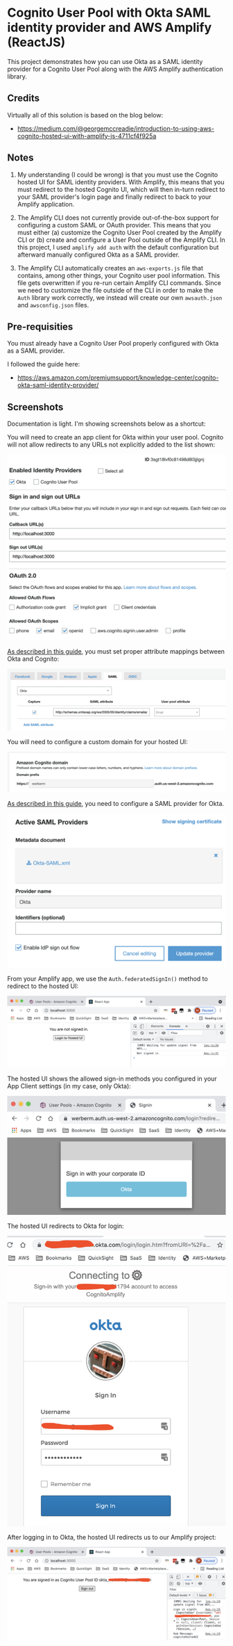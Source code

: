 # Cognito User Pool with Okta SAML identity provider and AWS Amplify (ReactJS)

This project demonstrates how you can use Okta as a SAML identity provider for a Cognito User Pool along with the AWS Amplify authentication library. 

## Credits

Virtually all of this solution is based on the blog below: 

* https://medium.com/@georgemccreadie/introduction-to-using-aws-cognito-hosted-ui-with-amplify-js-4711cf4f925a

## Notes

1. My understanding (I could be wrong) is that you must use the Cognito hosted UI for SAML identity providers. With Amplify, this means that you must redirect to the hosted Cognito UI, which will then in-turn redirect to your SAML provider's login page and finally redirect to back to your Amplify application. 

2. The Amplify CLI does not currently provide out-of-the-box support for configuring a custom SAML or OAuth provider. This means that you must either (a) customize the Cognito User Pool created by the Amplify CLI or (b) create and configure a User Pool outside of the Amplify CLI. In this project, I used `amplify add auth` with the default configuration but afterward manually configured Okta as a SAML provider. 

3. The Amplify CLI automatically creates an `aws-exports.js` file that contains, among other things, your Cognito user pool information. This file gets overwritten if you re-run certain Amplify CLI commands. Since we need to customize the file outside of the CLI in order to make the `Auth` library work correctly, we instead will create our own `awsauth.json` and `awsconfig.json` files. 

## Pre-requisities

You must already have a Cognito User Pool properly configured with Okta as a SAML provider. 

I followed the guide here: 

* https://aws.amazon.com/premiumsupport/knowledge-center/cognito-okta-saml-identity-provider/

## Screenshots

Documentation is light. I'm showing screenshots below as a shortcut: 

You will need to create an app client for Okta within your user pool. Cognito will not allow redirects to any URLs not explicitly added to the list shown: 

![](screenshots/appclient.png)

[As described in this guide](https://aws.amazon.com/premiumsupport/knowledge-center/cognito-okta-saml-identity-provider/), you must set proper attribute mappings between Okta and Cognito: 

![](screenshots/attribute-map.png)

You will need to configure a custom domain for your hosted UI: 

![](screenshots/domain.png)

[As described in this guide](https://aws.amazon.com/premiumsupport/knowledge-center/cognito-okta-saml-identity-provider/), you need to configure a SAML provider for Okta. 

![](screenshots/saml.png)

From your Amplify app, we use the `Auth.federatedSignIn()` method to redirect to the hosted UI:

![](screenshots/login1.png)

The hosted UI shows the allowed sign-in methods you configured in your App Client settings (in my case, only Okta):

![](screenshots/login2.png)

The hosted UI redirects to Okta for login: 

![](screenshots/login3.png)

After logging in to Okta, the hosted UI redirects us to our Amplify project: 

![](screenshots/login4.png)